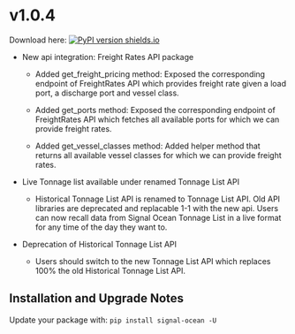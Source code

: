 # v1.0.4
Download here: [![PyPI version shields.io](https://img.shields.io/pypi/v/signal-ocean.svg)](https://pypi.python.org/pypi/signal-ocean/)

- New api integration: Freight Rates API package

    - Added get_freight_pricing method:
    Exposed the corresponding endpoint of FreightRates API which provides freight rate given a load port, a discharge port and vessel class.

    - Added get_ports method:
    Exposed the corresponding endpoint of FreightRates API which fetches all available ports for which we can provide freight rates.

    - Added get_vessel_classes method:
    Added helper method that returns all available vessel classes for which we can provide freight rates.

- Live Tonnage list available under renamed Tonnage List API
    
    - Historical Tonnage List API is renamed to Tonnage List API. Old API libraries are deprecated and replacable 1-1 with the new api. Users can now recall data from Signal Ocean Tonnage List in a live format for any time of the day they want to.

- Deprecation of Historical Tonnage List API
    
    - Users should switch to the new Tonnage List API which replaces 100% the old Historical Tonnage List API.


## Installation and Upgrade Notes
Update your package with:
`pip install signal-ocean -U`



